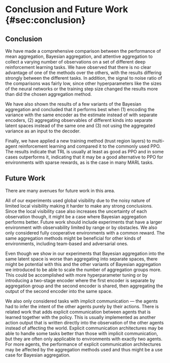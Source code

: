 # Conclusion and Future Work {#sec:conclusion}

## Conclusion

We have made a comprehensive comparison between the performance of mean
aggregation, Bayesian aggregation, and attentive aggregation to collect a
varying number of observations on a set of different deep reinforcement learning
tasks. We have observed that there is no clear advantage of one of the methods
over the others, with the results differing strongly between the different
tasks. In addition, the signal to noise ratio of the comparisons was fairly low,
since other hyperparameters like the sizes of the neural networks or the
training step size changed the results more than did the chosen aggregation
method.

<!-- In general, the signal to noise ratio of the experiments was pretty low, -->

We have also shown the results of a few variants of the Bayesian aggregation and
concluded that it performs best when (1) encoding the variance with the same
encoder as the estimate instead of with separate encoders, (2) aggregating
observables of different kinds into separate latent spaces instead of the same
one and (3) not using the aggregated variance as an input to the decoder.

Finally, we have applied a new training method (trust region layers) to
multi-agent reinforcement learning and compared it to the commonly used PPO. The
results indicate that TRL is usually at least as good as PPO and in some cases
outperforms it, indicating that it may be a good alternative to PPO for
environments with sparse rewards, as is the case in many MARL tasks.

## Future Work

There are many avenues for future work in this area.

All of our experiments used global visibility due to the noisy nature of limited
local visibility making it harder to make any strong conclusions. Since the
local visibility case also increases the uncertainty of each observation though,
it might be a case where Bayesian aggregation performs better. Future work
should include experiments that have a larger environment with observability
limited by range or by obstacles. We also only considered fully cooperative
environments with a common reward. The same aggregation methods might be
beneficial for other kinds of environments, including team-based and adversarial
ones.

Even though we show in our experiments that Bayesian aggregation into the same
latent space is worse than aggregating into separate spaces, there might be
potential with this and the other variants of Bayesian aggregation we introduced
to be able to scale the number of aggregation groups more. This could be
accomplished with more hyperparameter tuning or by introducing a two-stage
encoder where the first encoder is separate by aggregation group and the second
encoder is shared, then aggregating the output of the second encoder into the
same space.

We also only considered tasks with implicit communication — the agents had to
infer the intent of the other agents purely by their actions. There is related
work that adds explicit communication between agents that is learned together
with the policy. This is usually implemented as another action output that is
written directly into the observation of the other agents instead of affecting
the world. Explicit communication architectures may be able to handle some tasks
better than those with implicit communication, but they are often only
applicable to environments with exactly two agents. For more agents, the
performance of explicit communication architectures may be affected by the
aggregation methods used and thus might be a use case for Bayesian aggregation.

<!--
- recurrent architecture -->
